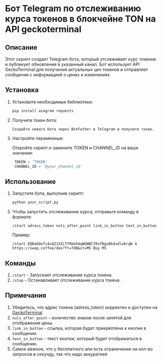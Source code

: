 # Бот Telegram по отслеживанию курса токенов в блокчейне TON на API geckoterminal

## Описание
Этот скрипт создает Telegram бота, который отслеживает курс токенов и публикует обновления в указанный канал. Бот использует API GeckoTerminal для получения актуальных цен токенов и отправляет сообщения с информацией о ценах и изменениях.

## Установка
1. Установите необходимые библиотеки:
    ```bash
    pip install aiogram requests
    ```
2. Получите токен бота:
    ```
    Создайте нового бота через BotFather в Telegram и получите токен.
    ```
3. Настройте переменные:

   Откройте скрипт и замените TOKEN и CHANNEL_ID на ваши значения:
   ```python
    TOKEN = 'TOKEN'
    CHANNEL_ID = '@your_channel_id'
   ```
## Использование
1. Запустите бота, выполнив скрипт:
   ```bash
   python your_script.py
   ```
2. Чтобы запустить отслеживание курса, отправьте команду в формате:
   ```
   /start adress_token nuls_after_point link_in_button text_in_button
   ```
   Пример:
   ```
   /start EQBa6Oofc4vQZ1XZLTYRkbX4qWUWBCf0sFBgo0kdxdlw6rqN 4 https://swap.coffee/dex?ft=TON&st=M5 Buy M5
   ```

## Команды
1. `/start` - Запускает отслеживание курса токена.
2. `/stop` - Останавливает отслеживание курса токена.

## Примечания
1. Убедитесь, что адрес токена (adress_token) корректен и доступен на [GeckoTerminal](https://www.geckoterminal.com/)
2. `nuls_after_point` - количество знаков после запятой для отображения цены.
3. `link_in_button` - ссылка, которая будет прикреплена к кнопке в сообщении.
4. `text_in_button` - текст кнопки, который будет отображаться в сообщении.
5. Самое важное, что у бесплатного апи есть ограничение на кол-во запросов в секунду, так что надо аккуратнее


